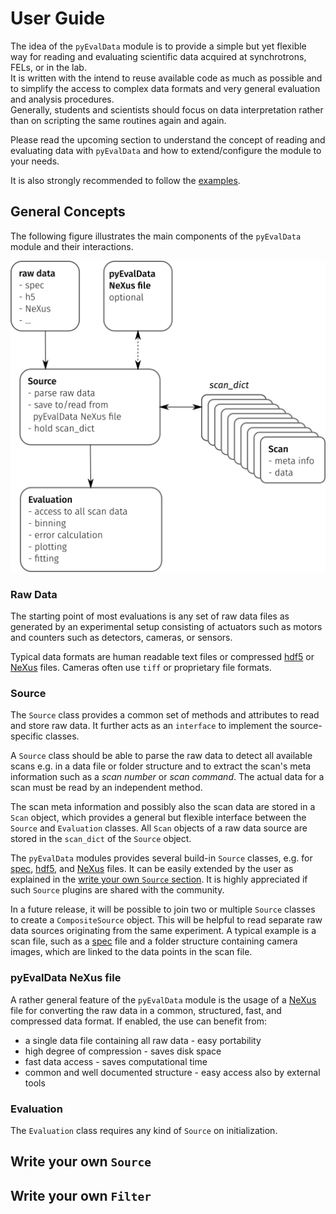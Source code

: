 # User Guide

The idea of the `pyEvalData` module is to provide a simple but yet flexible way
for reading and evaluating scientific data acquired at synchrotrons, FELs, or
in the lab.  
It is written with the intend to reuse available code as much as possible and
to simplify the access to complex data formats and very general evaluation and 
analysis procedures.  
Generally, students and scientists should focus on data interpretation rather
than on scripting the same routines again and again.

Please read the upcoming section to understand the concept of reading and
evaluating data with `pyEvalData` and how to extend/configure the module to
your needs.

It is also strongly recommended to follow the [examples](examples).

## General Concepts

The following figure illustrates the main components of the `pyEvalData` module
and their interactions.

![Concept](./_static/concept.png)

### Raw Data

The starting point of most evaluations is any set of raw data files as
generated by an experimental setup consisting of actuators such as motors and
counters such as detectors, cameras, or sensors.

Typical data formats are human readable text files or compressed
[hdf5](https://www.hdfgroup.org/solutions/hdf5/) or
[NeXus](https://www.nexusformat.org/) files. Cameras often use `tiff` or
proprietary file formats.

### Source

The `Source` class provides a common set of methods and attributes to read and
store raw data. It further acts as an `interface` to implement the
source-specific classes.

A `Source` class should be able to parse the raw data to detect all available
scans e.g. in a data file or folder structure and to extract the scan's meta
information such as a *scan number* or *scan command*.
The actual data for a scan must be read by an independent method.

The scan meta information and possibly also the scan data are stored in a
`Scan` object, which provides a general but flexible interface between the
`Source` and `Evaluation` classes. All `Scan` objects of a raw data source are
stored in the `scan_dict` of the `Source` object.

The `pyEvalData` modules provides several build-in `Source` classes, e.g. for 
[spec](https://certif.com/content/spec/),
[hdf5](https://www.hdfgroup.org/solutions/hdf5/), and
[NeXus](https://www.nexusformat.org/) files. It can be easily extended by the
user as explained in the [write your own `Source` section](#write-your-own-source).
It is highly appreciated if such `Source` plugins are shared with the community.

In a future release, it will be possible to join two or multiple `Source`
classes to create a `CompositeSource` object. This will be helpful to read
separate raw data sources originating from the same experiment. A typical
example is a scan file, such as a [spec](https://certif.com/content/spec/) file
and a  folder structure containing camera images, which are linked to the data
points in the scan file. 

### pyEvalData NeXus file

A rather general feature of the `pyEvalData` module is the usage of a
[NeXus](https://www.nexusformat.org/) file for converting the raw data in a
common, structured, fast, and compressed data format. If enabled, the use can
benefit from:
- a single data file containing all raw data - easy portability
- high degree of compression - saves disk space
- fast data access - saves computational time
- common and well documented structure - easy access also by external tools 

### Evaluation

The `Evaluation` class requires any kind of `Source` on initialization.

## Write your own `Source`

## Write your own `Filter`